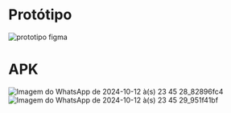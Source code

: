 # Protótipo
![prototipo figma](https://github.com/user-attachments/assets/3e41871c-ca9e-420b-bd9c-dcc17d4e396d)

# APK
![Imagem do WhatsApp de 2024-10-12 à(s) 23 45 28_82896fc4](https://github.com/user-attachments/assets/38eb1a07-0673-4606-8bf3-ee73a248fbff) ![Imagem do WhatsApp de 2024-10-12 à(s) 23 45 29_951f41bf](https://github.com/user-attachments/assets/23907ecf-7fba-4e8f-a2e4-6be30bc63fc3)
